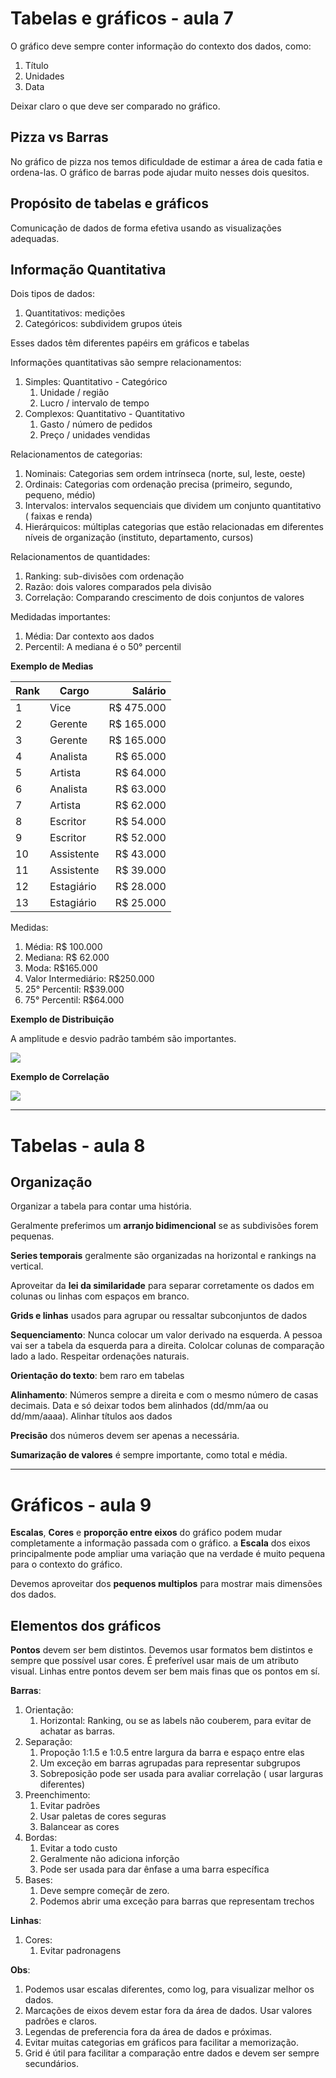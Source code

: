# Tabelas e gráficos - aula 7

 O gráfico deve sempre conter informação do contexto dos dados, como:
 1. Título
 2. Unidades
 3. Data

Deixar claro o que deve ser comparado no gráfico.

## Pizza vs Barras

No gráfico de pizza nos temos dificuldade de estimar a área de cada fatia e ordena-las. O gráfico de barras pode ajudar muito nesses dois quesitos.

## Propósito de tabelas e gráficos

Comunicação de dados de forma efetiva usando as visualizações adequadas.

## Informação Quantitativa

Dois tipos de dados:
1. Quantitativos: medições
2. Categóricos: subdividem grupos úteis

Esses dados têm diferentes papéirs em gráficos e tabelas

Informações quantitativas são sempre relacionamentos:
1. Simples: Quantitativo - Categórico
   1. Unidade / região
   2. Lucro / intervalo de tempo
2. Complexos: Quantitativo - Quantitativo
   1. Gasto / número de pedidos
   2. Preço / unidades vendidas


Relacionamentos de categorias:
1. Nominais: Categorias sem ordem intrínseca (norte, sul, leste, oeste)
2. Ordinais: Categorias com ordenação precisa (primeiro, segundo, pequeno, médio)
3. Intervalos: intervalos sequenciais que dividem um conjunto quantitativo ( faixas e renda)
4. Hierárquicos:  múltiplas categorias que estão relacionadas em diferentes níveis de organização (instituto, departamento, cursos)

Relacionamentos de quantidades:
1. Ranking: sub-divisões com ordenação
2. Razão: dois valores comparados pela divisão
3. Correlação: Comparando crescimento de dois conjuntos de valores

Medidadas importantes:
1. Média: Dar contexto aos dados
2. Percentil: A mediana é o 50° percentil

**Exemplo de Medias**

Rank | Cargo | Salário
-----|-------|---------:
1    | Vice       | R$ 475.000
2    | Gerente    | R$ 165.000
3    | Gerente    | R$ 165.000
4    | Analista   | R$ 65.000
5    | Artista    | R$ 64.000
6    | Analista   | R$ 63.000
7    | Artista    | R$ 62.000
8    | Escritor   | R$ 54.000
9    | Escritor   | R$ 52.000
10   | Assistente | R$ 43.000
11   | Assistente | R$ 39.000
12   | Estagiário | R$ 28.000
13   | Estagiário | R$ 25.000

Medidas:
1. Média: R$ 100.000
1. Mediana: R$ 62.000
1. Moda: R$165.000
1. Valor Intermediário: R$250.000
1. 25° Percentil: R$39.000
1. 75° Percentil: R$64.000

**Exemplo de Distribuição**

A amplitude e desvio padrão também são importantes.

<img src="imgs/medias.png">

**Exemplo de Correlação**

<img src="imgs/corr.png">


_______________________________________________

# Tabelas - aula 8

## Organização

Organizar a tabela para contar uma história.

Geralmente preferimos um **arranjo bidimencional** se as subdivisões forem pequenas.

**Series temporais** geralmente são organizadas na horizontal e rankings na vertical.

Aproveitar da **lei da similaridade** para separar corretamente os dados em colunas ou linhas com espaços em branco.

**Grids e linhas** usados para agrupar ou ressaltar subconjuntos de dados

**Sequenciamento**: Nunca colocar um valor derivado na esquerda. A pessoa vai ser a tabela da esquerda para a direita. Cololcar colunas de comparação lado a lado. Respeitar ordenações naturais.

**Orientação do texto**: bem raro em tabelas

**Alinhamento**: Números sempre a direita e com o mesmo número de casas decimais. Data e só deixar todos bem alinhados (dd/mm/aa ou dd/mm/aaaa). Alinhar títulos aos dados

**Precisão** dos números devem ser apenas a necessária.

**Sumarização de valores** é sempre importante, como total e média.

_______________________________________________

# Gráficos - aula 9

**Escalas**, **Cores** e **proporção entre eixos** do gráfico podem mudar completamente a informação passada com o gráfico. a **Escala** dos eixos principalmente pode ampliar uma variação que na verdade é muito pequena para o contexto do gráfico.

Devemos aproveitar dos **pequenos multiplos** para mostrar mais dimensões dos dados.

## Elementos dos gráficos

**Pontos** devem ser bem distintos. Devemos usar formatos bem distintos e sempre que possível usar cores. É preferível usar mais de um atributo visual. Linhas entre pontos devem ser bem mais finas que os pontos em sí.

**Barras**:
1. Orientação: 
   1. Horizontal: Ranking, ou se as labels não couberem, para evitar de achatar as barras.
2. Separação: 
   1. Propoção 1:1.5 e 1:0.5 entre largura da barra e espaço entre elas
   2. Um exceção em barras agrupadas para representar subgrupos
   3. Sobreposição pode ser usada para avaliar correlação ( usar larguras diferentes)
3. Preenchimento:
   1. Evitar padrões
   2. Usar paletas de cores seguras 
   3. Balancear as cores
4. Bordas:
   1. Evitar a todo custo
   2. Geralmente não adiciona inforção
   3. Pode ser usada para dar ênfase a uma barra específica
5. Bases:
   1. Deve sempre começãr de zero. 
   2. Podemos abrir uma exceção para barras que representam trechos
   
**Linhas**:
1. Cores:
   1. Evitar padronagens 

**Obs**:
1. Podemos usar escalas diferentes, como log, para visualizar melhor os dados.
2. Marcações de eixos devem estar fora da área de dados. Usar valores padrões e claros.
3. Legendas de preferencia fora da área de dados e próximas.
4. Evitar muitas categorias em gráficos para facilitar a memorização.
5. Grid é útil para facilitar a comparação entre dados e devem ser sempre secundários.